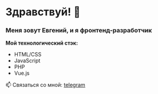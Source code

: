 # Здравствуй! 👋
### Меня зовут Евгений, и я фронтенд-разработчик

**Мой технологический стэк:**
* HTML/CSS
* JavaScript
* PHP
* Vue.js

📫 Связаться со мной: [telegram](https://t.me/eborunov)

<!--
**Jenium/Jenium** is a ✨ _special_ ✨ repository because its `README.md` (this file) appears on your GitHub profile.

Here are some ideas to get you started:

- 🔭 I’m currently working on ...
- 🌱 I’m currently learning ...
- 👯 I’m looking to collaborate on ...
- 🤔 I’m looking for help with ...
- 💬 Ask me about ...
- 📫 How to reach me: ...
- 😄 Pronouns: ...
- ⚡ Fun fact: ...
-->
